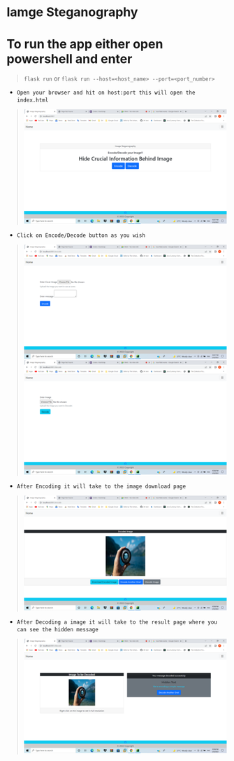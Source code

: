 # Iamge Steganography

# To run the app either open powershell and enter

>`flask run` 
or
>`flask run --host=<host_name> --port=<port_number>`


- `Open your browser and hit on host:port this will open the index.html`

>![Home page](https://github.com/ritwicksamanta/project/blob/main/static/screenshots/Screenshot%20(863).png?raw=true)

- `Click on Encode/Decode button as you wish`
> ![Encode Page](https://github.com/ritwicksamanta/project/blob/main/static/screenshots/Screenshot%20(864).png?raw=true)
> ![Decode Page](https://github.com/ritwicksamanta/project/blob/main/static/screenshots/Screenshot%20(867).png?raw=true)
- `After Encoding it will take to the image download page`
> ![Download Page](https://github.com/ritwicksamanta/project/blob/main/static/screenshots/Screenshot%20(866).png?raw=true)

- `After Decoding a image it will take to the result page where you can see the hidden message`
> ![Result Page](https://github.com/ritwicksamanta/project/blob/main/static/screenshots/Screenshot%20(869).png?raw=true)
